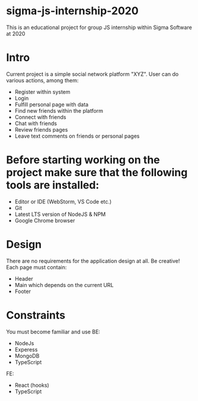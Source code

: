 # sigma-js-internship-2020
This is an educational project for group JS internship within Sigma Software at 2020

# Intro
Current project is a simple social network platform "XYZ". User can do various actions, among them:

- Register within system
- Login
- Fulfill personal page with data
- Find new friends within the platform
- Connect with friends
- Chat with friends
- Review friends pages
- Leave text comments on friends or personal pages

# Before starting working on the project make sure that the following tools are installed:

- Editor or IDE (WebStorm, VS Code etc.)
- Git
- Latest LTS version of NodeJS & NPM
- Google Chrome browser

# Design
There are no requirements for the application design at all. Be creative!
Each page must contain:

- Header
- Main which depends on the current URL
- Footer

# Constraints
You must become familiar and use
BE: 
 - NodeJs
 - Experess
 - MongoDB
 - TypeScript

FE:
 - React (hooks)
 - TypeScript 
